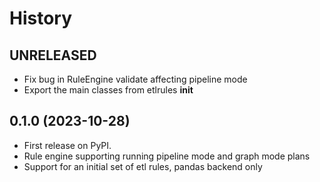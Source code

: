 # History

## UNRELEASED

* Fix bug in RuleEngine validate affecting pipeline mode
* Export the main classes from etlrules __init__

## 0.1.0 (2023-10-28)

* First release on PyPI.
* Rule engine supporting running pipeline mode and graph mode plans
* Support for an initial set of etl rules, pandas backend only
